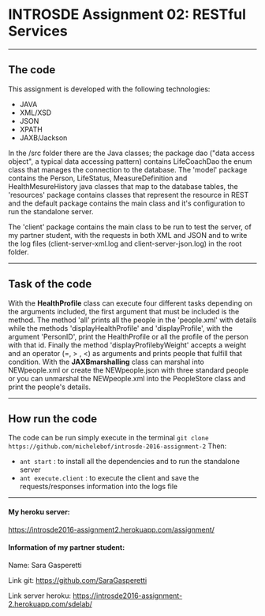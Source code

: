 INTROSDE  Assignment 02: RESTful Services
===============

--------

The code
-------------
 This assignment is developed with the following technologies:

 - JAVA
 - XML/XSD
 - JSON
 - XPATH
 - JAXB/Jackson

In the /src folder there are the Java classes; the package dao ("data access object", a typical data accessing pattern) contains LifeCoachDao the enum class that manages the connection to the database.
The 'model' package contains the Person, LifeStatus, MeasureDefinition and HealthMesureHistory java classes that map to the database tables, the 'resources' package contains classes that represent the resource in REST and the default package contains the main class and it's configuration to run the standalone server.

The 'client' package contains the main class to be run to test the server, of my partner student, with the requests in both XML and JSON and to write the log files (client-server-xml.log and client-server-json.log) in the root folder.



----------

Task of the code
--------------------
With the **HealthProfile** class can execute four different tasks depending on the arguments included, the first argument that must be included is the method.
The method 'all' prints all the people in the 'people.xml' with details while the methods 'displayHealthProfile' and 'displayProfile', with the argument 'PersonID', print the HealthProfile or all the profile of the person with that id. Finally the method 'displayProfilebyWeight'  accepts a weight and an operator (=, > , <) as arguments and prints people that fulfill that condition.
With the  **JAXBmarshalling** class can marshal into NEWpeople.xml or create the NEWpeople.json with three standard people or you can unmarshal the NEWpeople.xml into the PeopleStore class and print the people's details.

------------

How run the code 
---------------------
The code can be run simply execute in the terminal ```git clone https://github.com/michelebof/introsde-2016-assignment-2```
Then:
 - ```ant start``` : to install all the dependencies and to run the standalone server
 - ```ant execute.client``` : to execute the client and save the requests/responses information into the logs file

 ------------

 #### My heroku server:
 https://introsde2016-assignment2.herokuapp.com/assignment/

 #### Information of my partner student:
 Name:	Sara Gasperetti

 Link git:	https://github.com/SaraGasperetti
 
 Link server heroku:	https://introsde2016-assignment-2.herokuapp.com/sdelab/ 


